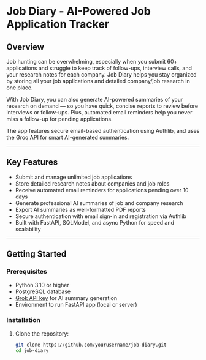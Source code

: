 # Job Diary - AI-Powered Job Application Tracker

## Overview

Job hunting can be overwhelming, especially when you submit 60+ applications and struggle to keep track of follow-ups, interview calls, and your research notes for each company. Job Diary helps you stay organized by storing all your job applications and detailed company/job research in one place.

With Job Diary, you can also generate AI-powered summaries of your research on demand — so you have quick, concise reports to review before interviews or follow-ups. Plus, automated email reminders help you never miss a follow-up for pending applications.

The app features secure email-based authentication using Authlib, and uses the Groq API for smart AI-generated summaries.

---

## Key Features

- Submit and manage unlimited job applications  
- Store detailed research notes about companies and job roles  
- Receive automated email reminders for applications pending over 10 days  
- Generate professional AI summaries of job and company research  
- Export AI summaries as well-formatted PDF reports  
- Secure authentication with email sign-in and registration via Authlib  
- Built with FastAPI, SQLModel, and async Python for speed and scalability

---

## Getting Started

### Prerequisites

- Python 3.10 or higher  
- PostgreSQL database  
- [Grok API key](https://grok.ai) for AI summary generation  
- Environment to run FastAPI app (local or server)

### Installation

1. Clone the repository:  
   ```bash
   git clone https://github.com/yourusername/job-diary.git
   cd job-diary
